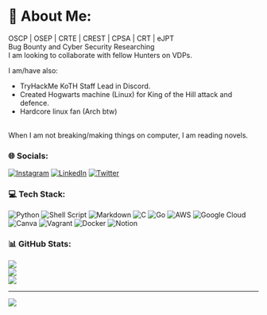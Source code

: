 # 💫 About Me:
OSCP | OSEP | CRTE | CREST | CPSA | CRT | eJPT<br>Bug Bounty and Cyber Security Researching <br>I am looking to collaborate with fellow Hunters on VDPs.<br>
  
I am/have also:
- TryHackMe KoTH Staff Lead in Discord.
- Created Hogwarts machine (Linux) for King of the Hill attack and defence.
- Hardcore linux fan (Arch btw)
<br> 
When I am not breaking/making things on computer, I am reading novels. 

### 🌐 Socials:
[![Instagram](https://img.shields.io/badge/Instagram-%23E4405F.svg?logo=Instagram&logoColor=white)](https://instagram.com/___mrholmes) [![LinkedIn](https://img.shields.io/badge/LinkedIn-%230077B5.svg?logo=linkedin&logoColor=white)](https://linkedin.com/in/singh-hardeep-) [![Twitter](https://img.shields.io/badge/Twitter-%231DA1F2.svg?logo=Twitter&logoColor=white)](https://twitter.com/__mrholmes) 

### 💻 Tech Stack:
![Python](https://img.shields.io/badge/python-3670A0?style=for-the-badge&logo=python&logoColor=ffdd54) ![Shell Script](https://img.shields.io/badge/shell_script-%23121011.svg?style=for-the-badge&logo=gnu-bash&logoColor=white) ![Markdown](https://img.shields.io/badge/markdown-%23000000.svg?style=for-the-badge&logo=markdown&logoColor=white) ![C](https://img.shields.io/badge/c-%2300599C.svg?style=for-the-badge&logo=c&logoColor=white) ![Go](https://img.shields.io/badge/go-%2300ADD8.svg?style=for-the-badge&logo=go&logoColor=white) ![AWS](https://img.shields.io/badge/AWS-%23FF9900.svg?style=for-the-badge&logo=amazon-aws&logoColor=white) ![Google Cloud](https://img.shields.io/badge/Google%20Cloud-%234285F4.svg?style=for-the-badge&logo=google-cloud&logoColor=white) ![Canva](https://img.shields.io/badge/Canva-%2300C4CC.svg?style=for-the-badge&logo=Canva&logoColor=white) ![Vagrant](https://img.shields.io/badge/vagrant-%231563FF.svg?style=for-the-badge&logo=vagrant&logoColor=white) ![Docker](https://img.shields.io/badge/docker-%230db7ed.svg?style=for-the-badge&logo=docker&logoColor=white) ![Notion](https://img.shields.io/badge/Notion-%23000000.svg?style=for-the-badge&logo=notion&logoColor=white)
### 📊 GitHub Stats:
![](https://github-readme-stats.vercel.app/api?username=holmes-py&theme=monokai&hide_border=false&include_all_commits=true&count_private=true)<br/>
![](https://github-readme-streak-stats.herokuapp.com/?user=holmes-py&theme=monokai&hide_border=false)<br/>
![](https://github-readme-stats.vercel.app/api/top-langs/?username=holmes-py&theme=monokai&hide_border=false&include_all_commits=true&count_private=true&layout=compact)


---
[![](https://visitcount.itsvg.in/api?id=holmes-py&icon=0&color=0)](https://visitcount.itsvg.in)
